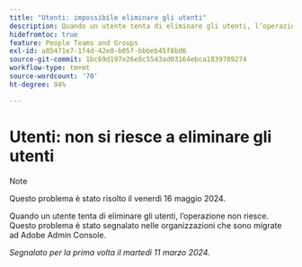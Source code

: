 ```yaml
---
title: "Utenti: impossibile eliminare gli utenti"
description: Quando un utente tenta di eliminare gli utenti, l’operazione non riesce. Questo problema è stato segnalato nelle organizzazioni che sono migrate ad Adobe Admin Console.
hidefromtoc: true
feature: People Teams and Groups
exl-id: a85471e7-1f4d-42e0-b05f-bbbeb45f8bd6
source-git-commit: 1bc69d197e26e8c5543ad03164ebca1839789274
workflow-type: tm+mt
source-wordcount: '70'
ht-degree: 94%

---
```


# Utenti: non si riesce a eliminare gli utenti

>[!NOTE]
>
>Questo problema è stato risolto il venerdì 16 maggio 2024.

Quando un utente tenta di eliminare gli utenti, l’operazione non riesce. Questo problema è stato segnalato nelle organizzazioni che sono migrate ad Adobe Admin Console.

_Segnalato per la prima volta il martedì 11 marzo 2024._
